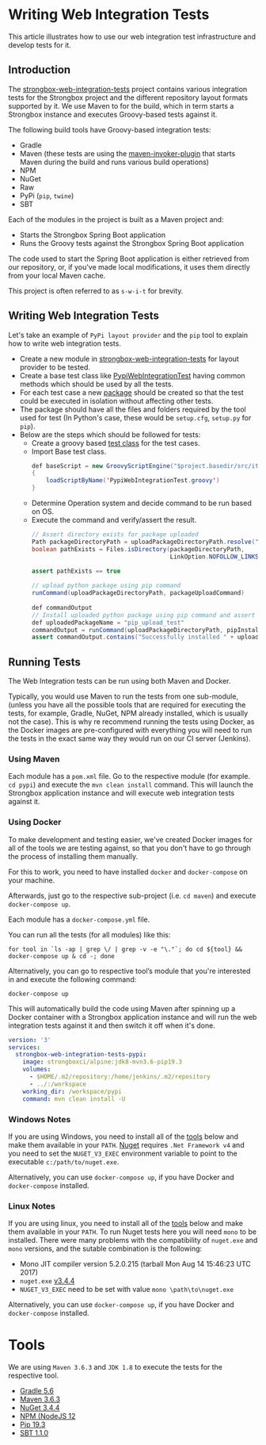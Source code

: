 # Writing Web Integration Tests

This article illustrates how to use our web integration test infrastructure and develop tests for it.

## Introduction

The [strongbox-web-integration-tests](https://github.com/strongbox/strongbox-web-integration-tests) project contains various integration tests for the Strongbox project and the different repository layout formats supported by it. We use Maven to for the build, which in term starts a Strongbox instance and executes Groovy-based tests against it.

The following build tools have Groovy-based integration tests:

* Gradle
* Maven (these tests are using the [maven-invoker-plugin](https://maven.apache.org/plugins/maven-invoker-plugin/) that starts Maven during the build and runs various build operations)
* NPM
* NuGet
* Raw
* PyPi (`pip`, `twine`)
* SBT

Each of the modules in the project is built as a Maven project and:

* Starts the Strongbox Spring Boot application
* Runs the Groovy tests against the Strongbox Spring Boot application

The code used to start the Spring Boot application is either retrieved from our repository, or, if you've made local modifications, it uses them directly from your local Maven cache.

This project is often referred to as `s-w-i-t` for brevity.

## Writing Web Integration Tests

Let's take an example of `PyPi layout provider` and the `pip` tool to explain how to write web integration tests.

* Create a new module in [strongbox-web-integration-tests](https://github.com/strongbox/strongbox-web-integration-tests) for layout provider to be tested.
* Create a base test class like [PypiWebIntegrationTest](https://github.com/strongbox/strongbox-web-integration-tests/blob/master/pypi/src/it/PypiWebIntegrationTest.groovy) having common methods which should be used by all the tests.
* For each test case a new [package](https://github.com/strongbox/strongbox-web-integration-tests/blob/master/pypi/src/it/common-flows/pip-package-upload-test) should be created so that the test could be executed in isolation without affecting other tests.
* The package should have all the files and folders required by the tool used for test (In Python's case, these would be `setup.cfg`, `setup.py` for `pip`).
* Below are the steps which should be followed for tests:
  * Create a groovy based [test class](https://github.com/strongbox/strongbox-web-integration-tests/blob/master/pypi/src/it/common-flows/test-pypi-common-flows.groovy) for the test cases.
  * Import Base test class.
    ```java
    def baseScript = new GroovyScriptEngine("$project.basedir/src/it").with
    { 
        loadScriptByName('PypiWebIntegrationTest.groovy') 
    }
    ```
  * Determine Operation system and decide command to be run based on OS.
  * Execute the command and verify/assert the result.
    ```java
    // Assert directory exists for package uploaded
    Path packageDirectoryPath = uploadPackageDirectoryPath.resolve("dist");
    boolean pathExists = Files.isDirectory(packageDirectoryPath,
                                           LinkOption.NOFOLLOW_LINKS);
    
    assert pathExists == true
              
    // upload python package using pip command
    runCommand(uploadPackageDirectoryPath, packageUploadCommand)
              
    def commandOutput
    // Install uploaded python package using pip command and assert success
    def uploadedPackageName = "pip_upload_test"
    commandOutput = runCommand(uploadPackageDirectoryPath, pipInstallPackageCommand + " " + uploadedPackageName)
    assert commandOutput.contains("Successfully installed " + uploadedPackageName.replace("_" , "-") + "-1.0")
    ``` 
      
## Running Tests

The Web Integration tests can be run using both Maven and Docker.

Typically, you would use Maven to run the tests from one sub-module, (unless you have all the possible tools that are required for executing the tests, for example, Gradle, NuGet, NPM already installed, which is usually not the case). This is why re recommend running the tests using Docker, as the Docker images are pre-configured with everything you will need to run the tests in the exact same way they would run on our CI server (Jenkins).

### Using Maven

Each module has a `pom.xml` file. Go to the respective module (for example. `cd pypi`) and execute the `mvn clean install` command. This will launch the Strongbox application instance and will execute web integration tests against it.

### Using Docker

To make development and testing easier, we've created Docker images for all of the tools we are testing against, so that 
you don't have to go through the process of installing them manually.

For this to work, you need to have installed `docker` and `docker-compose` on your machine.

Afterwards, just go to the respective sub-project (i.e. `cd maven`) and execute `docker-compose up`.

Each module has a `docker-compose.yml` file.

You can run all the tests (for all modules) like this:

```
for tool in `ls -ap | grep \/ | grep -v -e "\."`; do cd ${tool} && docker-compose up & cd -; done
```

Alternatively, you can go to respective tool’s module that you're interested in and execute the following command:

```
docker-compose up
```

This will automatically build the code using Maven after spinning up a Docker container with a Strongbox application instance  and will run the web integration tests against it and then switch it off when it's done.


```yaml
version: '3'
services:
  strongbox-web-integration-tests-pypi:
    image: strongboxci/alpine:jdk8-mvn3.6-pip19.3
    volumes:
      - $HOME/.m2/repository:/home/jenkins/.m2/repository
      - ../:/workspace
    working_dir: /workspace/pypi
    command: mvn clean install -U
```

### Windows Notes

If you are using Windows, you need to install all of the [tools](#tools) below and make them available in your `PATH`.
[Nuget](https://dist.nuget.org/win-x86-commandline/v3.4.4/nuget.exe) requires `.Net Framework v4` and you need to 
set the `NUGET_V3_EXEC` environment variable to point to the executable `c:/path/to/nuget.exe`.

Alternatively, you can use `docker-compose up`, if you have Docker and `docker-compose` installed.

### Linux Notes

If you are using linux, you need to install all of the [tools](#tools) below and make them available in your `PATH`.
To run Nuget tests here you will need `mono` to be installed. 
There were many problems with the compatibility of `nuget.exe` and `mono` versions, and the sutable combination is the following:

- Mono JIT compiler version 5.2.0.215 (tarball Mon Aug 14 15:46:23 UTC 2017)
- `nuget.exe` [v3.4.4](https://dist.nuget.org/win-x86-commandline/v3.4.4/nuget.exe)
- `NUGET_V3_EXEC` need to be set with value `mono \path\to\nuget.exe`

Alternatively, you can use `docker-compose up`, if you have Docker and `docker-compose` installed.

# Tools

We are using `Maven 3.6.3` and `JDK 1.8` to execute the tests for the respective tool.

* [Gradle 5.6](https://gradle.org/releases/)
* [Maven 3.6.3](http://maven.apache.org/download.cgi)
* [NuGet 3.4.4](https://www.nuget.org/packages/NuGet.CommandLine/3.4.4-rtm-final)
* [NPM (NodeJS 12](https://nodejs.org/en/download/releases/)
* [Pip 19.3](https://pypi.org/project/pip/)
* [SBT 1.1.0](https://www.scala-sbt.org/download.html)
